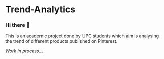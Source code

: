 # Trend-Analytics
### Hi there 👋
This is an academic project done by UPC students which aim is analysing the trend of different products published on Pinterest.

_Work in process..._

